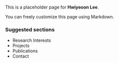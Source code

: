 This is a placeholder page for **Hwiyeoon Lee**.

You can freely customize this page using Markdown.

### Suggested sections
- Research Interests
- Projects
- Publications
- Contact

